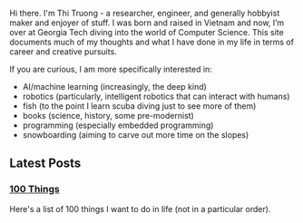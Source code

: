 Hi there. I'm Thi Truong - a researcher, engineer, and generally hobbyist maker and enjoyer of stuff. 
I was born and raised in Vietnam and now, I’m over at Georgia Tech diving into the world of Computer Science. This site documents much of my thoughts and what I have done in my life in terms of career and creative pursuits.

If you are curious, I am more specifically interested in:
- AI/machine learning (increasingly, the deep kind)
- robotics (particularly, intelligent robotics that can interact with humans)
- fish (to the point I learn scuba diving just to see more of them)
- books (science, history, some pre-modernist)
- programming (especially embedded programming)
- snowboarding (aiming to carve out more time on the slopes)

## Latest Posts

### [100 Things](https://www.about-thi.com/100things.html)
Here's a list of 100 things I want to do in life (not in a particular order).
